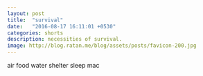 ```yaml
---
layout: post
title:  "survival"
date:   "2016-08-17 16:11:01 +0530"
categories: shorts
description: necessities of survival.
image: http://blog.ratan.me/blog/assets/posts/favicon-200.jpg
---
```


 <i class="fa fa-wifi fa-2x"></i> air
  <i class="fa fa-cutlery fa-2x"></i> food
  <i class="fa fa-tint fa-2x"></i> water
  <i class="fa fa-home fa-2x"></i> shelter
  <i class="fa fa-bed fa-2x"></i> sleep
  <i class="fa fa-apple fa-2x"></i> mac

